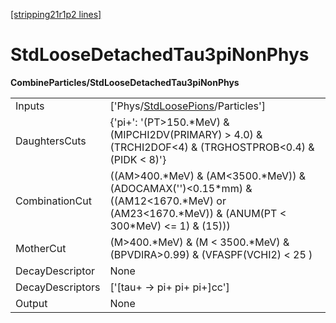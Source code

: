 [[stripping21r1p2 lines]](./stripping21r1p2-index)

# StdLooseDetachedTau3piNonPhys

**CombineParticles/StdLooseDetachedTau3piNonPhys**

|                  |                                                                                                                                                      |
|------------------|------------------------------------------------------------------------------------------------------------------------------------------------------|
| Inputs           | ['Phys/[StdLoosePions](./stripping21r1p2-commonparticles-stdloosepions)/Particles']                                                                |
| DaughtersCuts    | {'pi+': '(PT\>150.\*MeV) & (MIPCHI2DV(PRIMARY) \> 4.0) & (TRCHI2DOF\<4) & (TRGHOSTPROB\<0.4) & (PIDK \< 8)'}                                         |
| CombinationCut   | ((AM\>400.\*MeV) & (AM\<3500.\*MeV)) & (ADOCAMAX('')\<0.15\*mm) & ((AM12\<1670.\*MeV) or (AM23\<1670.\*MeV)) & (ANUM(PT \< 300\*MeV) \<= 1) & (15))) |
| MotherCut        | (M\>400.\*MeV) & (M \< 3500.\*MeV) & (BPVDIRA\>0.99) & (VFASPF(VCHI2) \< 25 )                                                                        |
| DecayDescriptor  | None                                                                                                                                                 |
| DecayDescriptors | ['[tau+ -\> pi+ pi+ pi+]cc']                                                                                                                     |
| Output           | None                                                                                                                                                 |
